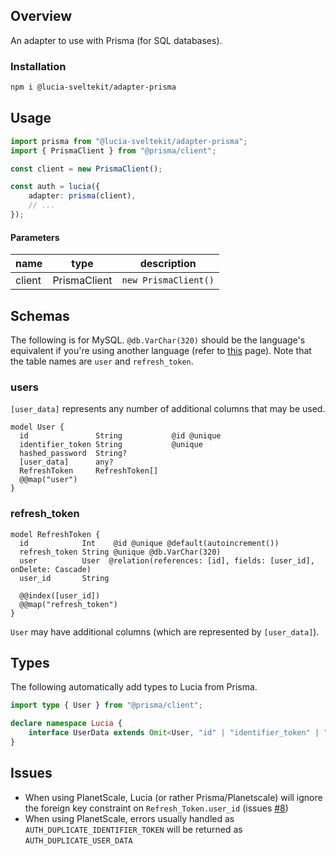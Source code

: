 ## Overview

An adapter to use with Prisma (for SQL databases).

### Installation

```bash
npm i @lucia-sveltekit/adapter-prisma
```

## Usage

```ts
import prisma from "@lucia-sveltekit/adapter-prisma";
import { PrismaClient } from "@prisma/client";

const client = new PrismaClient();

const auth = lucia({
    adapter: prisma(client),
    // ...
});
```

#### Parameters

| name   | type         | description          |
| ------ | ------------ | -------------------- |
| client | PrismaClient | `new PrismaClient()` |

## Schemas

The following is for MySQL. `@db.VarChar(320)` should be the language's equivalent if you're using another language (refer to [this](https://www.prisma.io/docs/reference/api-reference/prisma-schema-reference#string) page). Note that the table names are `user` and `refresh_token`.

### users

`[user_data]` represents any number of additional columns that may be used.

```http
model User {
  id               String           @id @unique
  identifier_token String           @unique
  hashed_password  String?
  [user_data]      any?
  RefreshToken     RefreshToken[]
  @@map("user")
}
```

### refresh_token

```http
model RefreshToken {
  id            Int    @id @unique @default(autoincrement())
  refresh_token String @unique @db.VarChar(320)
  user          User  @relation(references: [id], fields: [user_id], onDelete: Cascade)
  user_id       String

  @@index([user_id])
  @@map("refresh_token")
}
```

`User` may have additional columns (which are represented by `[user_data]`).

## Types

The following automatically add types to Lucia from Prisma.

```ts
import type { User } from "@prisma/client";

declare namespace Lucia {
    interface UserData extends Omit<User, "id" | "identifier_token" | "hashed_password">
}
```

## Issues

-   When using PlanetScale, Lucia (or rather Prisma/Planetscale) will ignore the foreign key constraint on `Refresh_Token.user_id` (issues [#8](https://github.com/pilcrowOnPaper/lucia-sveltekit/issues/8))
-   When using PlanetScale, errors usually handled as `AUTH_DUPLICATE_IDENTIFIER_TOKEN` will be returned as `AUTH_DUPLICATE_USER_DATA`
